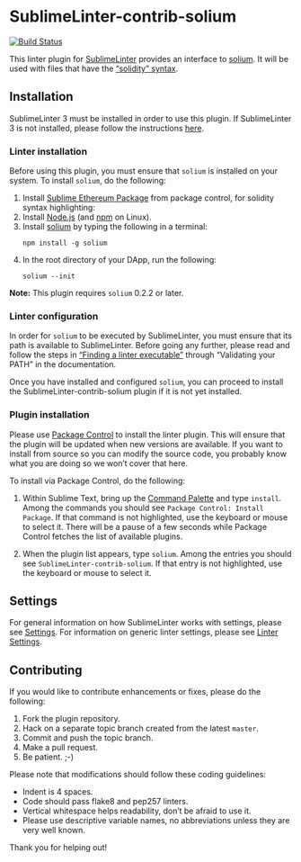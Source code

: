 SublimeLinter-contrib-solium
================================

[![Build Status](https://travis-ci.org/SublimeLinter/SublimeLinter-contrib-solium.svg?branch=master)](https://travis-ci.org/SublimeLinter/SublimeLinter-contrib-solium)

This linter plugin for [SublimeLinter][docs] provides an interface to [solium](https://github.com/duaraghav8/Solium). It will be used with files that have the [“solidity” syntax](https://packagecontrol.io/packages/Ethereum).

## Installation
SublimeLinter 3 must be installed in order to use this plugin. If SublimeLinter 3 is not installed, please follow the instructions [here][installation].

### Linter installation
Before using this plugin, you must ensure that `solium` is installed on your system. To install `solium`, do the following:

1. Install [Sublime Ethereum Package](https://packagecontrol.io/packages/Ethereum) from package control, for solidity syntax highlighting:
1. Install [Node.js](http://nodejs.org) (and [npm](https://github.com/joyent/node/wiki/Installing-Node.js-via-package-manager) on Linux).
1. Install [solium](https://github.com/duaraghav8/Solium) by typing the following in a terminal:
   ```
   npm install -g solium
   ```
1. In the root directory of your DApp, run the following:
   ```
   solium --init
   ```

**Note:** This plugin requires `solium` 0.2.2 or later.

### Linter configuration
In order for `solium` to be executed by SublimeLinter, you must ensure that its path is available to SublimeLinter. Before going any further, please read and follow the steps in [“Finding a linter executable”](http://sublimelinter.readthedocs.org/en/latest/troubleshooting.html#finding-a-linter-executable) through “Validating your PATH” in the documentation.

Once you have installed and configured `solium`, you can proceed to install the SublimeLinter-contrib-solium plugin if it is not yet installed.

### Plugin installation
Please use [Package Control][pc] to install the linter plugin. This will ensure that the plugin will be updated when new versions are available. If you want to install from source so you can modify the source code, you probably know what you are doing so we won’t cover that here.

To install via Package Control, do the following:

1. Within Sublime Text, bring up the [Command Palette][cmd] and type `install`. Among the commands you should see `Package Control: Install Package`. If that command is not highlighted, use the keyboard or mouse to select it. There will be a pause of a few seconds while Package Control fetches the list of available plugins.

1. When the plugin list appears, type `solium`. Among the entries you should see `SublimeLinter-contrib-solium`. If that entry is not highlighted, use the keyboard or mouse to select it.

## Settings
For general information on how SublimeLinter works with settings, please see [Settings][settings]. For information on generic linter settings, please see [Linter Settings][linter-settings].

## Contributing
If you would like to contribute enhancements or fixes, please do the following:

1. Fork the plugin repository.
1. Hack on a separate topic branch created from the latest `master`.
1. Commit and push the topic branch.
1. Make a pull request.
1. Be patient.  ;-)

Please note that modifications should follow these coding guidelines:

- Indent is 4 spaces.
- Code should pass flake8 and pep257 linters.
- Vertical whitespace helps readability, don’t be afraid to use it.
- Please use descriptive variable names, no abbreviations unless they are very well known.

Thank you for helping out!

[docs]: http://sublimelinter.readthedocs.org
[installation]: http://sublimelinter.readthedocs.org/en/latest/installation.html
[locating-executables]: http://sublimelinter.readthedocs.org/en/latest/usage.html#how-linter-executables-are-located
[pc]: https://sublime.wbond.net/installation
[cmd]: http://docs.sublimetext.info/en/sublime-text-3/extensibility/command_palette.html
[settings]: http://sublimelinter.readthedocs.org/en/latest/settings.html
[linter-settings]: http://sublimelinter.readthedocs.org/en/latest/linter_settings.html
[inline-settings]: http://sublimelinter.readthedocs.org/en/latest/settings.html#inline-settings
